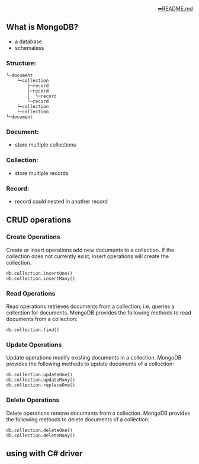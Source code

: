<p dir='rtl' align='right'><a href="https://github.com/Yilun-Sun/Full-Stack-Learn/blob/master/README.md"> README.md➡</a></p>

## What is MongoDB?

- a database
- schemaless

### Structure:

```text
└─document
    └─collection
        ├─record
        ├─record
        │  └─record
        └─record
    └─collection
    └─collection
└─document
```

### Document:

- store multiple collections

### Collection:

- store multiple records

### Record:

- record could nested in another record

## CRUD operations

### Create Operations

Create or insert operations add new documents to a collection. If the collection does not currently exist, insert operations will create the collection.

```
db.collection.insertOne()
db.collection.insertMany()
```

### Read Operations

Read operations retrieves documents from a collection; i.e. queries a collection for documents. MongoDB provides the following methods to read documents from a collection:

```
db.collection.find()
```

### Update Operations

Update operations modify existing documents in a collection. MongoDB provides the following methods to update documents of a collection:

```
db.collection.updateOne()
db.collection.updateMany()
db.collection.replaceOne()
```

### Delete Operations

Delete operations remove documents from a collection. MongoDB provides the following methods to delete documents of a collection:

```
db.collection.deleteOne()
db.collection.deleteMany()
```

## using with C# driver
